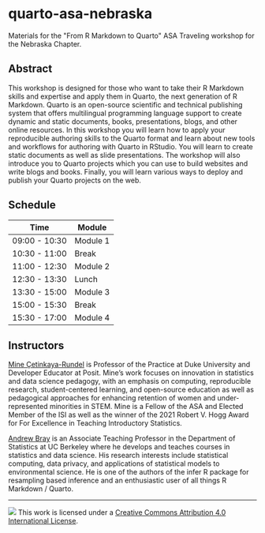 # quarto-asa-nebraska

Materials for the "From R Markdown to Quarto" ASA Traveling workshop for the Nebraska Chapter.

## Abstract

This workshop is designed for those who want to take their R Markdown skills and expertise and apply them in Quarto, the next generation of R Markdown. Quarto is an open-source scientific and technical publishing system that offers multilingual programming language support to create dynamic and static documents, books, presentations, blogs, and other online resources. In this workshop you will learn how to apply your reproducible authoring skills to the Quarto format and learn about new tools and workflows for authoring with Quarto in RStudio. You will learn to create static documents as well as slide presentations. The workshop will also introduce you to Quarto projects which you can use to build websites and write blogs and books. Finally, you will learn various ways to deploy and publish your Quarto projects on the web.

## Schedule

|Time          | Module   |
|--------------|----------|
|09:00 - 10:30 | Module 1 |
|10:30 - 11:00 | Break    |
|11:00 - 12:30 | Module 2 |
|12:30 - 13:30 | Lunch    |
|13:30 - 15:00 | Module 3 |
|15:00 - 15:30 | Break    |
|15:30 - 17:00 | Module 4 |

## Instructors

[Mine Çetinkaya-Rundel](https://mine-cr.com/) is Professor of the Practice at Duke University and Developer Educator at Posit. Mine’s work focuses on innovation in statistics and data science pedagogy, with an emphasis on computing, reproducible research, student-centered learning, and open-source education as well as pedagogical approaches for enhancing retention of women and under-represented minorities in STEM. Mine is a Fellow of the ASA and Elected Member of the ISI as well as the winner of the 2021 Robert V. Hogg Award for For Excellence in Teaching Introductory Statistics.

[Andrew Bray](https://bids.berkeley.edu/people/andrew-bray) is an Associate Teaching Professor in the Department of Statistics at UC Berkeley where he develops and teaches courses in statistics and data science. His research interests include statistical computing, data privacy, and applications of statistical models to environmental science. He is one of the authors of the infer R package for resampling based inference and an enthusiastic user of all things R Markdown / Quarto.

-----

![](https://i.creativecommons.org/l/by/4.0/88x31.png) This work is
licensed under a [Creative Commons Attribution 4.0 International
License](https://creativecommons.org/licenses/by/4.0/).
